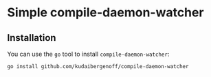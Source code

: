 # Simple compile-daemon-watcher

## Installation

You can use the `go` tool to install `compile-daemon-watcher`:

    go install github.com/kudaibergenoff/compile-daemon-watcher
